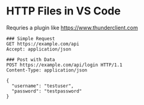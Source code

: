 # HTTP Files in VS Code

Requries a plugin like https://www.thunderclient.com

```
### Simple Request
GET https://example.com/api
Accept: application/json
```

```
### Post with Data
POST https://example.com/api/login HTTP/1.1
Content-Type: application/json

{
  "username": "testuser",
  "password": "testpassword"
}
```
